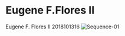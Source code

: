 # Eugene F.Flores II
Eugene F. Flores II
2018101316
![Sequence-01](https://user-images.githubusercontent.com/118506876/211183473-e247b194-b54c-48e5-923c-9339d3862942.gif)

